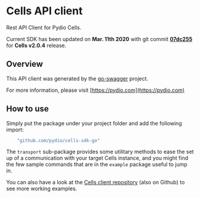 # Cells API client

Rest API Client for Pydio Cells.

Current SDK has been updated on **Mar. 11th 2020** with git commit **[07dc255](https://github.com/pydio/cells/commit/07dc2557e3a7099e8bb3b6c7b0dcb4ac80d31601)** for **Cells v2.0.4** release.

## Overview

This API client was generated by the [go-swagger](https://github.com/go-swagger/go-swagger) project.

For more information, please visit [https://pydio.com](https://pydio.com)

## How to use

Simply put the package under your project folder and add the following import:

```go
    "github.com/pydio/cells-sdk-go"
```

The `transport` sub-package provides some utilitary methods to ease the set up of a communication with your target Cells instance, and you might find the few sample commands that are in the `example` package useful to jump in.

You can also have a look at the [Cells client repository](https://github.com/pydio/cells-client) (also on Github) to see more working examples.
